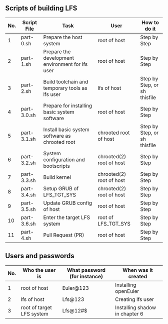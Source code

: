 ## Scripts of building LFS

| No. | Script File | Task                                            | User                   | How to do it                   |
|-----|-------------|-------------------------------------------------|------------------------|--------------------------------|
|  1  |part-0.sh    |Prepare the host system                          |root of host            |Step by Step                    |
|  2  |part-1.sh    |Prepare the development environment for lfs user |root of host            |Step by Step                    |
|  3  |part-2.sh    |Build toolchain and temporary tools as lfs user  |lfs  of host            |Step by Step, or<br/>sh thisfile|
|  4  |part-3.0.sh  |Prepare for installing basic system software     |root of host            |Step by Step                    |
|  5  |part-3.1.sh  |Install basic system software as chrooted root   |chrooted    root of host|Step by Step, or<br/>sh thisfile|
|  6  |part-3.2.sh  |System configuration and bootscripts             |chrooted(2) root of host|Step by Step                    |
|  7  |part-3.3.sh  |Build kernel                                     |chrooted(2) root of host|Step by Step                    |
|  8  |part-3.4.sh  |Setup GRUB of LFS_TGT_SYS                        |chrooted(2) root of host|Step by Step                    |
|  9  |part-3.5.sh  |Update GRUB config of host                       |root of host            |Step by Step                    |
|  10 |part-3.6.sh  |Enter the target LFS system                      |root of LFS_TGT_SYS     |Step by Step                    |
|  11 |part-4.sh    |Pull Request (PR)                                |root of host            |Step by Step                    |

## Users and passwords

| No. | Who the user is          | What password (for instance) | When was it created           |
|-----|--------------------------|------------------------------|-------------------------------|
|  1  |root of host              |Euler@123                     |Installing openEuler           |
|  2  |lfs of host               |Lfs@123                       |Creating lfs user              |
|  3  |root of target LFS system |Lfs@12#$                      |Installing shadow in chapter 6 |
